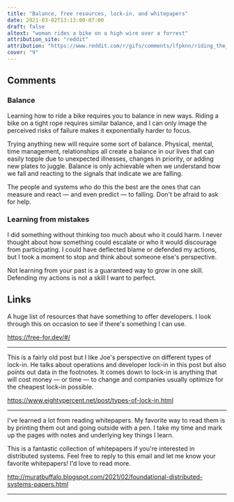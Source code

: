 ```yaml
---
title: "Balance, free resources, lock-in, and whitepapers"
date: 2021-03-02T13:13:00-07:00
draft: false
altext: "woman rides a bike on a high wire over a forrest"
attribution_site: "reddit"
attribution: "https://www.reddit.com/r/gifs/comments/lfpknn/riding_the_infamous_skybike_in_mexico_was_one_of/"
cover: "9"
---
```


## Comments

### Balance

Learning how to ride a bike requires you to balance in new ways.
Riding a bike on a tight rope requires similar balance, and I can only image the perceived risks of failure makes it exponentially harder to focus.

Trying anything new will require some sort of balance.
Physical, mental, time management, relationships all create a balance in our lives that can easily topple due to unexpected illnesses, changes in priority, or adding new plates to juggle.
Balance is only achievable when we understand how we fall and reacting to the signals that indicate we are falling.

The people and systems who do this the best are the ones that can measure and react — and even predict — to falling.
Don't be afraid to ask for help.

### Learning from mistakes

I did something without thinking too much about who it could harm.
I never thought about how something could escalate or who it would discourage from participating.
I could have deflected blame or defended my actions, but I took a moment to stop and think about someone else's perspective.

Not learning from your past is a guaranteed way to grow in one skill.
Defending my actions is not a skill I want to perfect. 

## Links

A huge list of resources that have something to offer developers.
I look through this on occasion to see if there's something I can use.

https://free-for.dev/#/

---

This is a fairly old post but I like Joe's perspective on different types of lock-in.
He talks about operations and developer lock-in in this post but also points out data in the footnotes.
It comes down to lock-in is anything that will cost money — or time — to change and companies usually optimize for the cheapest lock-in possible.

https://www.eightypercent.net/post/types-of-lock-in.html

---

I've learned a lot from reading whitepapers.
My favorite way to read them is by printing them out and going outside with a pen.
I take my time and mark up the pages with notes and underlying key things I learn.

This is a fantastic collection of whitepapers if you're interested in distributed systems.
Feel free to reply to this email and let me know your favorite whitepapers!
I'd love to read more.

http://muratbuffalo.blogspot.com/2021/02/foundational-distributed-systems-papers.html

---